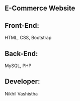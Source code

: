 ## E-Commerce Website
## Front-End:
HTML, CSS, Bootstrap
## Back-End:
MySQL, PHP
## Developer:
Nikhil Vashistha
